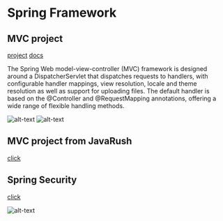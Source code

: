 <h1>Spring Framework</h1>

<h2>MVC project</h2>

[project](https://github.com/self-harm/SpringMVC/tree/main/mvc_practice/mvc_project) 
[docs](https://docs.spring.io/spring-framework/docs/3.2.x/spring-framework-reference/html/mvc.html)

The Spring Web model-view-controller (MVC) framework is designed around a DispatcherServlet that dispatches requests to handlers, with configurable handler mappings, view resolution, locale and theme resolution as well as support for uploading files. The default handler is based on the @Controller and @RequestMapping annotations, offering a wide range of flexible handling methods. 

![alt-text](https://github.com/self-harm/MVC-projects/blob/main/pngs/qw1.png)
![alt-text](https://github.com/self-harm/MVC-projects/blob/main/pngs/qw2.png)

<h2>MVC project from JavaRush</h2>

[click](https://github.com/self-harm/SpringMVC/tree/main/task3608)

<h2>Spring Security</h2>

[click](https://github.com/self-harm/SpringFramework/tree/main/spring_security)

![alt-text](https://github.com/self-harm/MVC-projects/blob/main/pngs/88.PNG)
